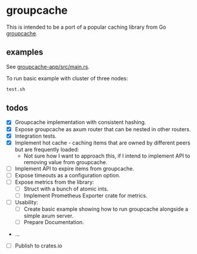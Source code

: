 # groupcache

This is intended to be a port of a popular caching library from Go [groupcache](https://github.com/golang/groupcache).

## examples
See [groupcache-app/src/main.rs](groupcache-app/src/main.rs).

To run basic example with cluster of three nodes:
```bash
test.sh
```

## todos
- [x] Groupcache implementation with consistent hashing.
- [x] Expose groupcache as axum router that can be nested in other routers.
- [x] Integration tests.
- [x] Implement hot cache - caching items that are owned by different peers but are frequently loaded:
  - Not sure how I want to approach this, if I intend to implement API to removing value from groupcache.
- [ ] Implement API to expire items from groupcache.
- [ ] Expose timeouts as a configuration option.
- [ ] Expose metrics from the library:
  - [ ] Struct with a bunch of atomic ints.
  - [ ] Implement Prometheus Exporter crate for metrics.
- [ ] Usability:
    - [ ] Create basic example showing how to run groupcache alongside a simple axum server.
    - [ ] Prepare Documentation.
- ...
- [ ] Publish to crates.io
